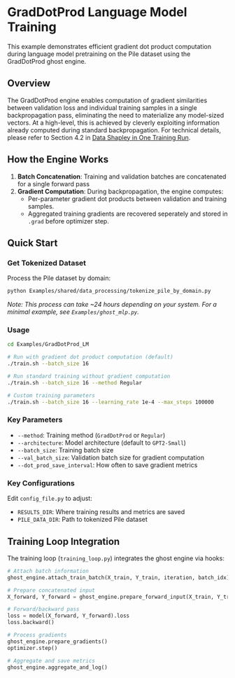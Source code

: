 # GradDotProd Language Model Training

This example demonstrates efficient gradient dot product computation during language model pretraining on the Pile dataset using the GradDotProd ghost engine.

## Overview

The GradDotProd engine enables computation of gradient similarities between validation loss and individual training samples in a single backpropagation pass, eliminating the need to materialize any model-sized vectors. At a high-level, this is achieved by cleverly exploiting information already computed during standard backpropagation. For technical details, please refer to Section 4.2 in [Data Shapley in One Training Run](https://openreview.net/pdf?id=HD6bWcj87Y).


## How the Engine Works

1. **Batch Concatenation**: Training and validation batches are concatenated for a single forward pass
2. **Gradient Computation**: During backpropagation, the engine computes:
   - Per-parameter gradient dot products between validation and training samples. 
   - Aggregated training gradients are recovered seperately and stored in `.grad` before optimizer step. 


## Quick Start

### Get Tokenized Dataset
Process the Pile dataset by domain:
```bash
python Examples/shared/data_processing/tokenize_pile_by_domain.py
```
*Note: This process can take ~24 hours depending on your system. For a minimal example, see `Examples/ghost_mlp.py`.* 

### Usage

```bash
cd Examples/GradDotProd_LM

# Run with gradient dot product computation (default)
./train.sh --batch_size 16

# Run standard training without gradient computation
./train.sh --batch_size 16 --method Regular

# Custom training parameters
./train.sh --batch_size 16 --learning_rate 1e-4 --max_steps 100000
```

### Key Parameters

- `--method`: Training method (`GradDotProd` or `Regular`)
- `--architecture`: Model architecture (default to `GPT2-Small`)
- `--batch_size`: Training batch size
- `--val_batch_size`: Validation batch size for gradient computation
- `--dot_prod_save_interval`: How often to save gradient metrics

### Key Configurations

Edit `config_file.py` to adjust:
- `RESULTS_DIR`: Where training results and metrics are saved
- `PILE_DATA_DIR`: Path to tokenized Pile dataset


## Training Loop Integration

The training loop (`training_loop.py`) integrates the ghost engine via hooks:

```python
# Attach batch information
ghost_engine.attach_train_batch(X_train, Y_train, iteration, batch_idx)

# Prepare concatenated input
X_forward, Y_forward = ghost_engine.prepare_forward_input(X_train, Y_train)

# Forward/backward pass
loss = model(X_forward, Y_forward).loss
loss.backward()

# Process gradients
ghost_engine.prepare_gradients()
optimizer.step()

# Aggregate and save metrics
ghost_engine.aggregate_and_log()
```